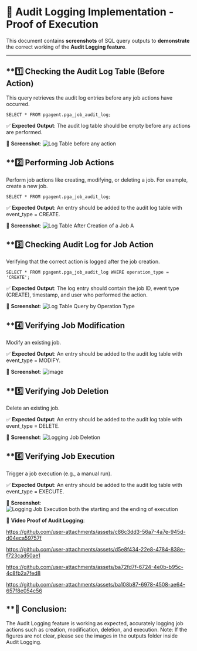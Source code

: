 # 📸 Audit Logging Implementation - Proof of Execution
This document contains **screenshots** of SQL query outputs to **demonstrate** the correct working of the **Audit Logging feature**.

-------------------------------------
## **1️⃣ Checking the Audit Log Table (Before Action)
This query retrieves the audit log entries before any job actions have occurred.

```
SELECT * FROM pgagent.pga_job_audit_log;
```
✅ **Expected Output**:
The audit log table should be empty before any actions are performed.

📸 **Screenshot**:
![Log Table before any action ](https://github.com/user-attachments/assets/dc6f2209-e90d-4a75-b50a-2c87431e7e57)


## **2️⃣ Performing Job Actions
Perform job actions like creating, modifying, or deleting a job. For example, create a new job.


```
SELECT * FROM pgagent.pga_job_audit_log;
```
✅ **Expected Output**:
An entry should be added to the audit log table with event_type = CREATE.

📸 **Screenshot**:
![Log Table After Creation of a Job A](https://github.com/user-attachments/assets/237d3c60-0ac1-42a2-aa96-2c37d8806c5e)

## **3️⃣ Checking Audit Log for Job Action
Verifying that the correct action is logged after the job creation.

```
SELECT * FROM pgagent.pga_job_audit_log WHERE operation_type = 'CREATE';
```
✅ **Expected Output**:
The log entry should contain the job ID, event type (CREATE), timestamp, and user who performed the action.

📸 **Screenshot**:
 ![Log Table Query by Operation Type](https://github.com/user-attachments/assets/8223a9a2-7d54-4932-847d-efc80abea591)


## **4️⃣ Verifying Job Modification
Modify an existing job.

✅ **Expected Output**:
An entry should be added to the audit log table with event_type = MODIFY.

📸 **Screenshot**:
![image](https://github.com/user-attachments/assets/4aadf420-d1d5-4209-a913-3763171d908c)


## **5️⃣ Verifying Job Deletion
Delete an existing job.


✅ **Expected Output**:
An entry should be added to the audit log table with event_type = DELETE.

📸 **Screenshot**:
![Logging Job Deletion](https://github.com/user-attachments/assets/db01c7af-06b7-4b48-ab84-5f75017cbf98)


## **6️⃣ Verifying Job Execution
Trigger a job execution (e.g., a manual run).


✅ **Expected Output**:
An entry should be added to the audit log table with event_type = EXECUTE.

📸 **Screenshot**:
![Logging Job Execution both the starting and the ending of execution](https://github.com/user-attachments/assets/91bae1bc-0aec-46f8-ab81-66173138c2d8)


📸 **Video Proof of Audit Logging**:



https://github.com/user-attachments/assets/c86c3dd3-56a7-4a7e-945d-d04eca59757f



https://github.com/user-attachments/assets/d5e8f434-22e8-4784-838e-f723cad50ae1



https://github.com/user-attachments/assets/ba72fd7f-6724-4e0b-b95c-4c8fb2a7fed8




https://github.com/user-attachments/assets/ba108b87-6978-4508-ae64-657f8e054c56



## **🎯 Conclusion:
The Audit Logging feature is working as expected, accurately logging job actions such as creation, modification, deletion, and execution.
Note: If the figures are not clear, please see the images in the outputs folder inside Audit Logging.
